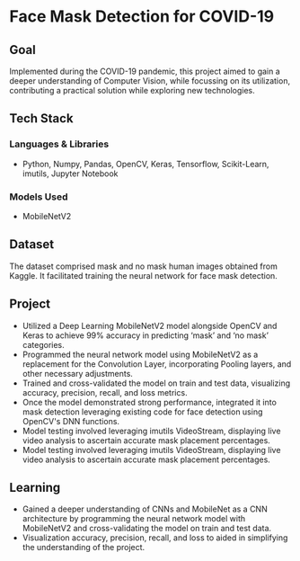 # Face Mask Detection for COVID-19

## Goal

Implemented during the COVID-19 pandemic, this project aimed to gain a deeper understanding of Computer Vision, while focussing on its utilization, contributing a practical solution while exploring new technologies.


## Tech Stack

### Languages & Libraries
- Python, Numpy, Pandas, OpenCV, Keras, Tensorflow, Scikit-Learn, imutils, Jupyter Notebook

### Models Used
- MobileNetV2

## Dataset

The dataset comprised mask and no mask human images obtained from Kaggle. It facilitated training the neural network for face mask detection.

## Project

- Utilized a Deep Learning MobileNetV2 model alongside OpenCV and Keras to achieve 99% accuracy in predicting ‘mask’ and ‘no mask’ categories.
- Programmed the neural network model using MobileNetV2 as a replacement for the Convolution Layer, incorporating Pooling layers, and other necessary adjustments.
- Trained and cross-validated the model on train and test data, visualizing accuracy, precision, recall, and loss metrics.
- Once the model demonstrated strong performance, integrated it into mask detection leveraging existing code for face detection using OpenCV's DNN functions.
- Model testing involved leveraging imutils VideoStream, displaying live video analysis to ascertain accurate mask placement percentages.
- Model testing involved leveraging imutils VideoStream, displaying live video analysis to ascertain accurate mask placement percentages. 

## Learning
- Gained a deeper understanding of CNNs and MobileNet as a CNN architecture by programming the neural network model with MobileNetV2 and cross-validating the model on train and test data.
- Visualization accuracy, precision, recall, and loss to aided in simplifying the understanding of the project.
